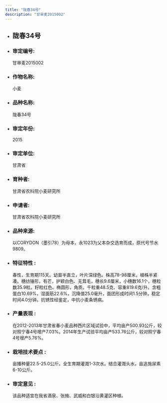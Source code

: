 ```yaml
---
title: "陇春34号"
description: "甘审麦2015002"
---
```

* ## 陇春34号
* ###  审定编号:  
   甘审麦2015002

*  ### 作物名称:  
   小麦

*   ###  品种名称: 
    陇春34号

*   ### 审定年份: 
    2015

*   ### 审定单位:  
    甘肃省

*   ### 育种者:  
    甘肃省农科院小麦研究所

*   ### 申请者:  
    甘肃省农科院小麦研究所

*   ### 品种来源:  
    以CORYDON（墨引78）为母本，永1023为父本杂交选育而成，原代号节水9809。

*   ### 特征特性 : 
    春性，生育期115天。幼苗半直立，叶片深绿色。株高78-98厘米，植株半紧凑。穗纺锤形，有芒，护颖白色、无茸毛，穗长9.6厘米，小穗数16.1个，穗粒数35.9粒。籽粒红色、椭圆形，角质。千粒重48.5克、容重819.6克/升。含粗蛋白10.69%，湿面筋22.6%，沉降值25.0毫升，面团形成时间1.5分钟，稳定时间4.0分钟。抗锈性经鉴定，中抗小麦条锈病。

*   ### 产量表现 : 
    在2012-2013年甘肃省春小麦品种西片区域试验中，平均亩产500.93公斤，较对照宁春4号增产7.03%。2014年生产试验平均亩产533.76公斤，较对照宁春4号增产5.76%。

*   ### 栽培技术要点 : 
    亩播种量22.5-25.0公斤。全生育期灌溉1-3次水。结合灌溉头水，亩追施尿素6-10公斤。

*   ### 审定意见 : 
    该品种适宜在我省酒泉、张掖、武威和白银沿黄灌区种植。
